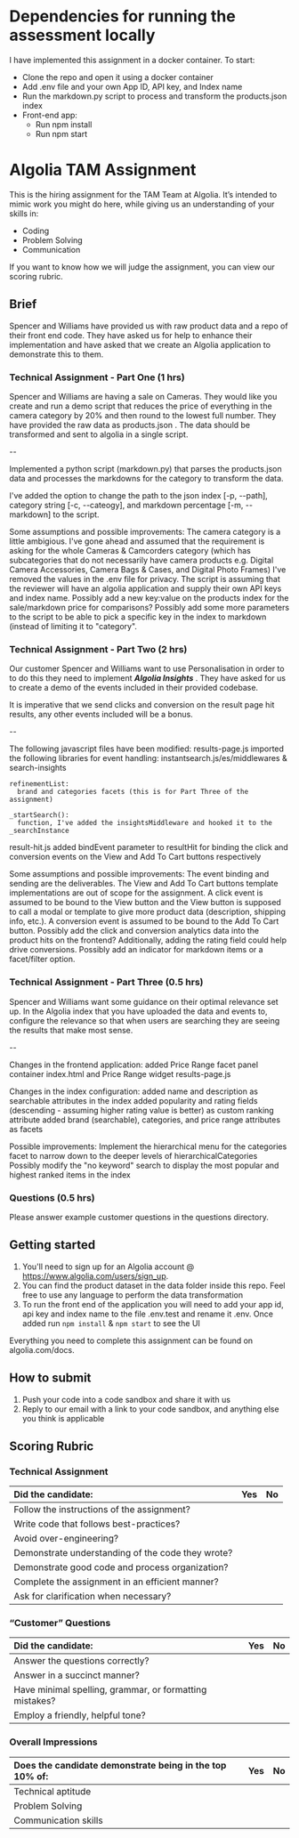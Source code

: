 # Dependencies for running the assessment locally

I have implemented this assignment in a docker container. To start:

* Clone the repo and open it using a docker container
* Add .env file and your own App ID, API key, and Index name
* Run the markdown.py script to process and transform the products.json index
* Front-end app:
  * Run npm install
  * Run npm start

# Algolia TAM Assignment 
  
This is the hiring assignment for the TAM Team at Algolia. It’s intended to mimic work you might do here, while giving us an understanding of your skills in:  
  
* Coding
* Problem Solving
* Communication
  
If you want to know how we will judge the assignment, you can view our scoring rubric.  
  
## Brief
Spencer and Williams have provided us with raw product data and a repo of their front end code. They have asked us for help to enhance their implementation and have asked that we create an Algolia application to demonstrate this to them.

### Technical Assignment - Part One (1 hrs)
Spencer and Williams are having a sale on Cameras. They would like you create and run a demo script that reduces the price of everything in the camera category by 20% and then round to the lowest full number. They have provided the raw data as products.json . The data should be transformed and sent to algolia in a single script.  

--

Implemented a python script (markdown.py) that parses the products.json data and processes the markdowns for the category to transform the data.

I've added the option to change the path to the json index [-p, --path], category string [-c, --cateogy], and markdown percentage [-m, --markdown] to the script.

Some assumptions and possible improvements:
  The camera category is a little ambigious. I've gone ahead and assumed that the requirement is asking for the whole Cameras & Camcorders category (which has subcategories that do not necessarily have camera products e.g. Digital Camera Accessories, Camera Bags & Cases, and Digital Photo Frames)
  I've removed the values in the .env file for privacy. The script is assuming that the reviewer will have an algolia application and supply their own API keys and index name.
  Possibly add a new key:value on the products index for the sale/markdown price for comparisons?
  Possibly add some more parameters to the script to be able to pick a specific key in the index to markdown (instead of limiting it to "category".

  
### Technical Assignment - Part Two (2 hrs)
Our customer Spencer and Williams want to use Personalisation in order to to do this they need to implement **_Algolia Insights_** . They have asked for us to create a demo of the events included in their provided codebase.  
  
It is imperative that we send clicks and conversion on the result page hit results, any other events included will be a bonus.  

--

The following javascript files have been modified: 
  results-page.js
    imported the following libraries for event handling: instantsearch.js/es/middlewares & search-insights

    refinementList:
      brand and categories facets (this is for Part Three of the assignment)
    
    _startSearch():
      function, I've added the insightsMiddleware and hooked it to the _searchInstance
  
  result-hit.js
    added bindEvent parameter to resultHit for binding the click and conversion events on the View and Add To Cart buttons respectively

Some assumptions and possible improvements:
  The event binding and sending are the deliverables. The View and Add To Cart buttons template implementations are out of scope for the assignment.
  A click event is assumed to be bound to the View button and the View button is supposed to call a modal or template to give more product data (description, shipping info, etc.).
  A conversion event is assumed to be bound to the Add To Cart button.
  Possibly add the click and conversion analytics data into the product hits on the frontend? Additionally, adding the rating field could help drive conversions.
  Possibly add an indicator for markdown items or a facet/filter option.
  
### Technical Assignment - Part Three (0.5 hrs)
Spencer and Williams want some guidance on their optimal relevance set up. In the Algolia index that you have uploaded the data and events to, configure the relevance so that when users are searching they are seeing the results that make most sense. 

--

Changes in the frontend application:
  added Price Range facet panel container index.html and Price Range widget results-page.js

Changes in the index configuration:
  added name and description as searchable attributes in the index
  added popularity and rating fields (descending - assuming higher rating value is better) as custom ranking attribute
  added brand (searchable), categories, and price range attributes as facets

Possible improvements:
  Implement the hierarchical menu for the categories facet to narrow down to the deeper levels of hierarchicalCategories
  Possibly modify the "no keyword" search to display the most popular and highest ranked items in the index
  
### Questions (0.5 hrs)
  
Please answer example customer questions in the questions directory.  
  
## Getting started
  
1. You'll need to sign up for an Algolia account @ https://www.algolia.com/users/sign_up.  
2. You can find the product dataset in the data folder inside this repo. Feel free to use any language to perform the data transformation  
3. To run the front end of the application you will need to add your app id, api key and index name to the file .env.test and rename it .env. Once added run `npm install` & `npm start` to see the UI  
  
Everything you need to complete this assignment can be found on algolia.com/docs.  
  
## How to submit
1. Push your code into a code sandbox and share it with us  
2. Reply to our email with a link to your code sandbox, and anything else you think is applicable  
  
## Scoring Rubric
  
### Technical Assignment
  
| Did the candidate: | Yes | No |
| :------------- | :------------- | :------------- |
| Follow the instructions of the assignment? | | |
| Write code that follows best-practices? | | |
| Avoid over-engineering? | | |
| Demonstrate understanding of the code they wrote? | | |
| Demonstrate good code and process organization? | | |
| Complete the assignment in an efficient manner? | | |
| Ask for clarification when necessary? | | |
  
### “Customer” Questions

| Did the candidate: | Yes | No |
| :------------- | :------------- | :------------- |
| Answer the questions correctly? | | |
| Answer in a succinct manner? | | |
| Have minimal spelling, grammar, or formatting mistakes? | | |
| Employ a friendly, helpful tone? | | | |

### Overall Impressions

| Does the candidate demonstrate being in the top 10% of: | Yes | No |
| :------------- | :------------- | :------------- |
| Technical aptitude | | |
| Problem Solving | | |
| Communication skills | | | |
